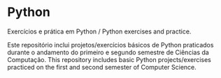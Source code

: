 # Python
Exercícios e prática em Python / Python exercises and practice.

Este repositório inclui projetos/exercícios básicos de Python praticados durante o andamento do primeiro e segundo semestre de Ciências da Computação.
This repository includes basic Python projects/exercises practiced on the first and second semester of Computer Science.
